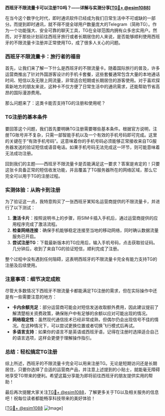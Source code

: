 **西班牙不限流量卡可以注册TG吗？——详解与实测分享[[TG💪+ @esim1088](https://t.me/s/esim1088)]**

在当今这个数字化时代，即时通讯软件已经成为我们日常生活中不可或缺的一部分。而提到即时通讯，就不得不提全球用户数量庞大的Telegram（简称TG）。作为一个功能强大、安全可靠的聊天工具，TG在全球范围内拥有众多忠实用户。然而，对于那些计划前往西班牙旅行或者长期居住的人来说，是否能够顺利使用西班牙的不限流量卡注册并正常使用TG，成了很多人关心的问题。

### 西班牙不限流量卡：旅行者的福音

首先，让我们来了解一下什么是西班牙的不限流量卡。随着国际旅行的普及，许多运营商推出了针对外国游客设计的手机卡套餐，这些套餐通常包含大量的本地通话时间、短信以及无限上网流量，非常适合短期或长期居住的游客使用。对于喜欢探索新地方的朋友来说，这种卡不仅方便了日常生活中的通讯需求，还能帮助节省高昂的国际漫游费用。

那么问题来了：这类卡能否支持TG的注册和使用呢？

### TG注册的基本条件

要回答这个问题，我们首先要明确TG注册需要哪些基本条件。根据官方说明，注册TG账号并不复杂，只需一部智能手机以及一个有效的手机号码即可完成。这里的关键在于“有效手机号码”。这意味着你的手机号码必须能够正常接收来自TG服务器发送的验证短信或语音电话。如果手机号码无法完成这一环节，则可能意味着无法成功注册。

回到我们的主题——西班牙不限流量卡是否能满足这一要求？答案是肯定的！只要这张卡具备正常的短信收发功能，并且覆盖了TG服务器所在的网络区域，那么它完全可以用于TG的注册过程。

### 实测体验：从购卡到注册

为了验证这一点，我特意购买了一张西班牙某知名运营商提供的不限流量卡，并进行了以下测试：

1. **激活卡片**：按照说明书上的步骤，将SIM卡插入手机后，通过运营商提供的应用程序完成了激活流程。
2. **检查网络连接**：确保手机能够稳定连接至当地的移动网络，同时确认数据流量服务已开启。
3. **尝试注册TG**：下载最新版本的TG应用后，输入手机号码，点击获取验证码。几分钟后，收到了来自TG的验证短信，顺利完成了注册。

整个过程中没有遇到任何阻碍，这表明西班牙的不限流量卡完全有能力支持TG的注册及后续使用。

### 注意事项：细节决定成败

尽管大多数情况下西班牙不限流量卡都能满足TG注册的需求，但在实际操作中还是有一些需要注意的地方：

- **卡内余额充足**：部分运营商可能会对短信发送收取额外费用，因此建议提前了解清楚相关资费政策，确保账户中有足够的余额以应对可能出现的情况。
- **网络稳定性**：虽然现代通信技术已经非常成熟，但偶尔仍会出现信号不佳的情况。在这种情况下，可以尝试更换位置或者切换飞行模式后再试。
- **多语言支持**：如果你的语言不是英语或西班牙语，记得在注册时选择适合自己的语言选项，这样会更便于理解操作指引。

### 总结：轻松搞定TG注册

综上所述，西班牙的不限流量卡完全可以用来注册TG。无论是短期访问还是长期居住，只要你选择了合适的运营商产品，并注意上述提到的小贴士，就能毫无障碍地享受TG带来的便利。希望这篇分享能为即将前往西班牙的朋友提供实用的帮助！

最后再次提醒大家关注[TG💪+ @esim1088](https://t.me/s/esim1088)，了解更多关于TG以及相关服务的信息吧！祝每位读者都能畅享科技带来的美好体验！

[[TG💪+ @esim1088](https://t.me/s/esim1088) ![Image](https://i.postimg.cc/4NQfJmqS/Snipaste-2025-05-13-00-14-12.png)]